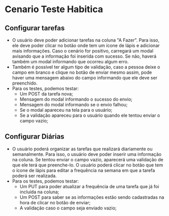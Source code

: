 # Cenario Teste Habitica
## Configurar tarefas
- O usuário deve poder adicionar tarefas na coluna "A Fazer". Para isso, ele deve poder clicar no botão onde tem um ícone de lápis e adicionar mais informações. Caso o cenário for positivo, carregará um modal avisando que a informação foi inserida com sucesso. Se não, haverá também um modal informando que ocorreu algum erro.
- Também é possível ter algum tipo de validação, caso a pessoa deixe o campo em branco e clique no botão de enviar mesmo assim, pode haver uma mensagem abaixo do campo informando que ele deve ser preenchido.
- Para os testes, podemos testar: 
    - Um POST da tarefa nova;
    - Mensagem do modal informando o sucesso do envio;
    - Mensagem do modal informando se o envio falhou;
    - Se o modal apareceu na tela para o usuário;
    - Se a validação apareceu para o usuário quando ele tentou enviar o campo vazio;

## Configurar Diárias
- O usuário poderá organizar as tarefas que realizará diariamente ou semanalmente. Para isso, o usuário deve poder inserir uma informação na coluna. Se tentou enviar o campo vazio, aparecerá uma validação de que ele terá que preenche-lo. O usuário poderá clicar no botão que tem o ícone de lápis para editar a frequência na semana em que a tarefa poderá ser realizada.
- Para os testes, podemos testar:
    - Um PUT para poder atualizar a frequência de uma tarefa que já foi incluida na coluna;
    - Um POST para saber se as informações estão sendo cadastradas na hora de clicar no botão de enviar;
    - A validação caso o campo seja enviado vazio;
 

